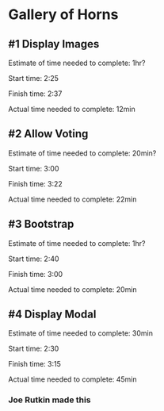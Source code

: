 # Gallery of Horns

## #1 Display Images

Estimate of time needed to complete: 1hr?

Start time: 2:25

Finish time: 2:37

Actual time needed to complete: 12min

## #2 Allow Voting

Estimate of time needed to complete: 20min?

Start time: 3:00

Finish time: 3:22

Actual time needed to complete: 22min

## #3 Bootstrap

Estimate of time needed to complete: 1hr?

Start time: 2:40

Finish time: 3:00

Actual time needed to complete: 20min

## #4 Display Modal

Estimate of time needed to complete: 30min

Start time: 2:30

Finish time: 3:15

Actual time needed to complete: 45min

### Joe Rutkin made this